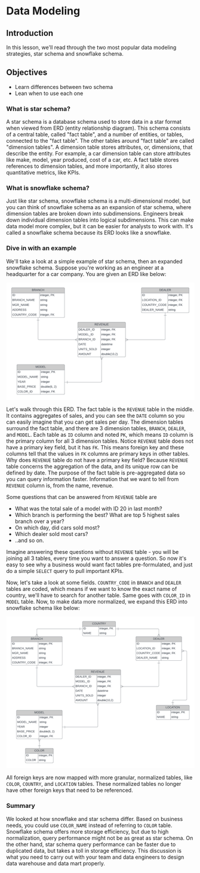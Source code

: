 # Data Modeling

## Introduction
In this lesson, we'll read through the two most popular data modeling strategies, star schema and snowflake schema. 

## Objectives
- Learn differences between two schema
- Lean when to use each one

### What is star schema?
A star schema is a database schema used to store data in a star format when viewed from ERD (entity relationship diagram). This schema consists of a central table, called "fact table", and a number of entities, or tables, connected to the "fact table". The other tables around "fact table" are called "dimension tables". 
A dimension table stores attributes, or, dimensions, that describe the entity. For example, a car dimension table can store attributes like make, model, year produced, cost of a car, etc.
A fact table stores references to dimension tables, and more importantly, it also stores quantitative metrics, like KPIs.

### What is snowflake schema?
Just like star schema, snowflake schema is a multi-dimensional model, but you can think of snowflake schema as an expansion of star schema, where dimension tables are broken down into subdimensions. Engineers break down individual dimension tables into logical subdimensions. This can make data model more complex, but it can be easier for analysts to work with. It's called a snowflake schema because its ERD looks like a snowflake.

### Dive in with an example
We'll take a look at a simple example of star schema, then an expanded snowflake schema.
Suppose you're working as an engineer at a headquarter for a car company. You are given an ERD like below:

![star_schema](images/star_schema.png)

Let's walk through this ERD. The fact table is the `REVENUE` table in the middle. It contains aggregates of sales, and you can see the `DATE` column so you can easily imagine that you can get sales per day. The dimension tables surround the fact table, and there are 3 dimension tables, `BRANCH`, `DEALER`, and `MODEL`. Each table as `ID` column and noted `PK`, which means `ID` column is the primary column for all 3 dimension tables.  Notice `REVENUE` table does not have a primary key field, but it has `FK`. This means foreign key and these columns tell that the values in `FK` columns are primary keys in other tables.
Why does `REVENUE` table do not have a primary key field? Because `REVENUE` table concerns the aggregation of the data, and its unique row can be defined by date. The purpose of the fact table is pre-aggregated data so you can query information faster. Information that we want to tell from `REVENUE` column is, from the name, revenue.

Some questions that can be answered from `REVENUE` table are
- What was the total sale of a model with ID 20 in last month?
- Which branch is performing the best? What are top 5 highest sales branch over a year?
- On which day, did cars sold most?
- Which dealer sold most cars?
- ..and so on.

Imagine answering these questions without `REVENUE` table - you will be joining all 3 tables, every time you want to answer a question. So now it's easy to see why a business would want fact tables pre-formulated, and just do a simple `SELECT` query to pull important KPIs.

Now, let's take a look at some fields. `COUNTRY_CODE` in `BRANCH` and `DEALER` tables are coded, which means if we want to know the exact name of country, we'll have to search for another table. Same goes with `COLOR_ID` in `MODEL` table. Now, to make data more normalized, we expand this ERD into snowflake schema like below:

![snowflake_schema)](images/snowflake_schema.png)

All foreign keys are now mapped with more granular, normalized tables, like `COLOR`, `COUNTRY`, and `LOCATION` tables. These normalized tables no longer have other foreign keys that need to be referenced. 

### Summary
We looked at how snowflake and star schema differ. Based on business needs, you could use `COLOR_NAME` instead of referring to `COLOR` table. Snowflake schema offers more storage efficiency, but due to high normalization, query performance might not be as great as star schema. On the other hand, star schema query performance can be faster due to duplicated data, but takes a toll in storage efficiency. This discussion is what you need to carry out with your team and data engineers to design data warehouse and data mart properly. 
